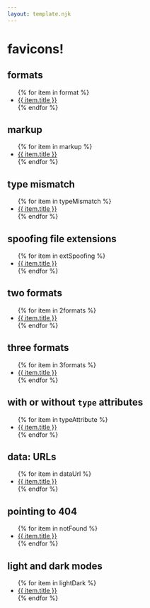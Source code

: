 ```yaml
---
layout: template.njk
---
```

# favicons!

## formats

<ul>
{% for item in format %}
<li><a href="{{ item.permalink }}">{{ item.title }}</a></li>
{% endfor %}
</ul>

## markup

<ul>
{% for item in markup %}
<li><a href="{{ item.permalink }}">{{ item.title }}</a></li>
{% endfor %}
</ul>

## type mismatch

<ul>
{% for item in typeMismatch %}
<li><a href="{{ item.permalink }}">{{ item.title }}</a></li>
{% endfor %}
</ul>

## spoofing file extensions

<ul>
{% for item in extSpoofing %}
<li><a href="{{ item.permalink }}">{{ item.title }}</a></li>
{% endfor %}
</ul>


## two formats

<ul>
{% for item in 2formats %}
<li><a href="{{ item.permalink }}">{{ item.title }}</a></li>
{% endfor %}
</ul>


## three formats

<ul>
{% for item in 3formats %}
<li><a href="{{ item.permalink }}">{{ item.title }}</a></li>
{% endfor %}
</ul>

## with or without `type` attributes

<ul>
{% for item in typeAttribute %}
<li><a href="{{ item.permalink }}">{{ item.title }}</a></li>
{% endfor %}
</ul>

## data: URLs

<ul>
{% for item in dataUrl %}
<li><a href="{{ item.permalink }}">{{ item.title }}</a></li>
{% endfor %}
</ul>

## pointing to 404

<ul>
{% for item in notFound %}
<li><a href="{{ item.permalink }}">{{ item.title }}</a></li>
{% endfor %}
</ul>

## light and dark modes

<ul>
{% for item in lightDark %}
<li><a href="{{ item.permalink }}">{{ item.title }}</a></li>
{% endfor %}
</ul>
